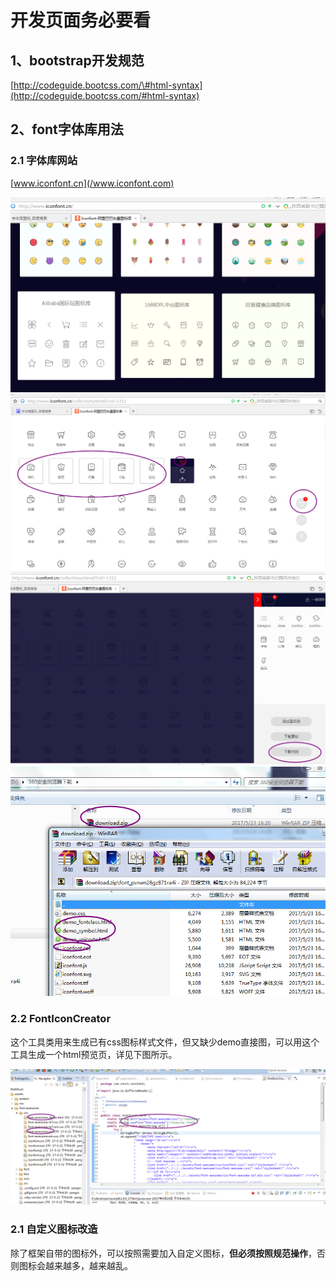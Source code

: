 # 开发页面务必要看

## 1、bootstrap开发规范

[http://codeguide.bootcss.com/\#html-syntax](http://codeguide.bootcss.com/#html-syntax)

## 2、font字体库用法

### 2.1 字体库网站

[www.iconfont.cn](/www.iconfont.com)

![](/assets/01.png)  
![](/assets/02.png)  
![](/assets/03.png)  
![](/assets/04.png)

### 2.2  FontIconCreator

这个工具类用来生成已有css图标样式文件，但又缺少demo直接图，可以用这个工具生成一个html预览页，详见下图所示。

![](/assets/FontIconCreator.png)

### 2.1 自定义图标改造

除了框架自带的图标外，可以按照需要加入自定义图标，**但必须按照规范操作**，否则图标会越来越多，越来越乱。



